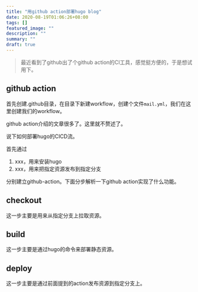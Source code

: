 ```yaml
---
title: "用github action部署hugo blog"
date: 2020-08-19T01:06:26+08:00
tags: []
featured_image: ""
description: ""
summary: ""
draft: true
---
```


> 最近看到了github出了个github action的CI工具，感觉挺方便的，于是想试用下。

## github action

首先创建.github目录，在目录下新建workflow，创建个文件`mail.yml`，我们在这里创建我们的workflow。

github action介绍的文章很多了。这里就不赘述了。

说下如何部署hugo的CICD流。

首先通过

1. xxx，用来安装hugo
2. xxx，用来把指定资源发布到指定分支

分别建立github-action。下面分步解析一下github action实现了什么功能。

## checkout

这一步主要是用来从指定分支上拉取资源。

## build

这一步主要是通过hugo的命令来部署静态资源。

## deploy

这一步主要是通过前面提到的action发布资源到指定分支上。
